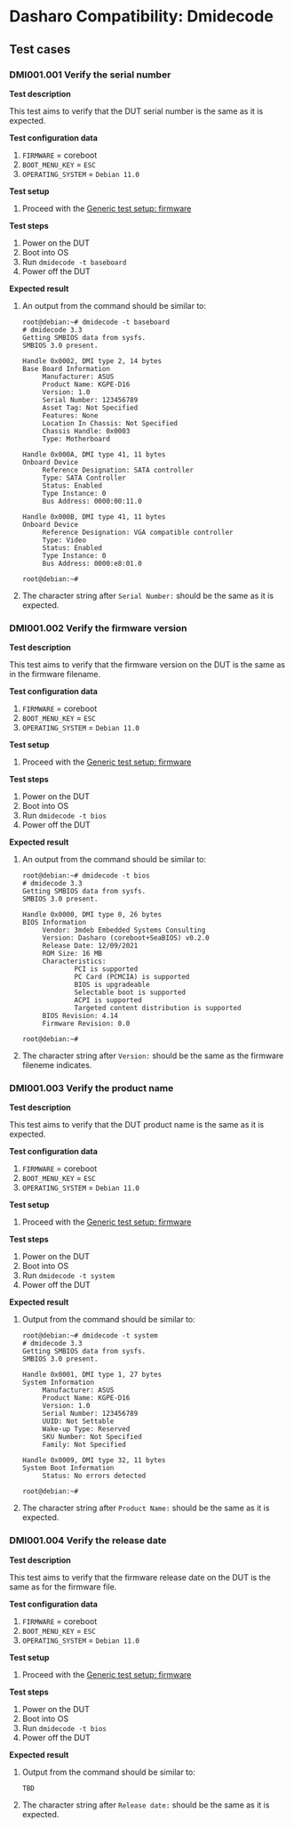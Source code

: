 # Dasharo Compatibility: Dmidecode

## Test cases

### DMI001.001 Verify the serial number

**Test description**

This test aims to verify that the DUT serial number is the same as it is 
expected.

**Test configuration data**

1. `FIRMWARE` = coreboot
2. `BOOT_MENU_KEY` = `ESC`
3. `OPERATING_SYSTEM` = `Debian 11.0`

**Test setup**

1. Proceed with the
   [Generic test setup: firmware](../generic-test-setup/#firmware)

**Test steps**

1. Power on the DUT
1. Boot into OS
1. Run `dmidecode -t baseboard`
1. Power off the DUT

**Expected result**

1. An output from the command should be similar to:

   ```
   root@debian:~# dmidecode -t baseboard
   # dmidecode 3.3
   Getting SMBIOS data from sysfs.
   SMBIOS 3.0 present.

   Handle 0x0002, DMI type 2, 14 bytes
   Base Board Information
        Manufacturer: ASUS
        Product Name: KGPE-D16
        Version: 1.0
        Serial Number: 123456789
        Asset Tag: Not Specified
        Features: None
        Location In Chassis: Not Specified
        Chassis Handle: 0x0003
        Type: Motherboard

   Handle 0x000A, DMI type 41, 11 bytes
   Onboard Device
        Reference Designation: SATA controller
        Type: SATA Controller
        Status: Enabled
        Type Instance: 0
        Bus Address: 0000:00:11.0

   Handle 0x000B, DMI type 41, 11 bytes
   Onboard Device
        Reference Designation: VGA compatible controller
        Type: Video
        Status: Enabled
        Type Instance: 0
        Bus Address: 0000:e8:01.0

   root@debian:~# 
   ```
1. The character string after `Serial Number:` should be the same as it is
   expected.

### DMI001.002 Verify the firmware version

**Test description**

This test aims to verify that the firmware version on the DUT is the same as in
the firmware filename.

**Test configuration data**

1. `FIRMWARE` = coreboot
1. `BOOT_MENU_KEY` = `ESC`
1. `OPERATING_SYSTEM` = `Debian 11.0`

**Test setup**

1. Proceed with the
   [Generic test setup: firmware](../generic-test-setup/#firmware)

**Test steps**

1. Power on the DUT
1. Boot into OS
1. Run `dmidecode -t bios`
1. Power off the DUT

**Expected result**

1. An output from the command should be similar to:

   ```
   root@debian:~# dmidecode -t bios
   # dmidecode 3.3
   Getting SMBIOS data from sysfs.
   SMBIOS 3.0 present.

   Handle 0x0000, DMI type 0, 26 bytes
   BIOS Information
        Vendor: 3mdeb Embedded Systems Consulting
        Version: Dasharo (coreboot+SeaBIOS) v0.2.0
        Release Date: 12/09/2021
        ROM Size: 16 MB
        Characteristics:
                PCI is supported
                PC Card (PCMCIA) is supported
                BIOS is upgradeable
                Selectable boot is supported
                ACPI is supported
                Targeted content distribution is supported
        BIOS Revision: 4.14
        Firmware Revision: 0.0

   root@debian:~# 
   ```
1. The character string after `Version:` should be the same as the firmware 
   fileneme indicates.

### DMI001.003 Verify the product name

**Test description**

This test aims to verify that the DUT product name is the same as it is 
expected.

**Test configuration data**

1. `FIRMWARE` = coreboot
2. `BOOT_MENU_KEY` = `ESC`
3. `OPERATING_SYSTEM` = `Debian 11.0`

**Test setup**

1. Proceed with the
   [Generic test setup: firmware](../generic-test-setup/#firmware)

**Test steps**

1. Power on the DUT
1. Boot into OS
1. Run `dmidecode -t system`
1. Power off the DUT

**Expected result**

1. Output from the command should be similar to:

   ```
   root@debian:~# dmidecode -t system
   # dmidecode 3.3
   Getting SMBIOS data from sysfs.
   SMBIOS 3.0 present.

   Handle 0x0001, DMI type 1, 27 bytes
   System Information
        Manufacturer: ASUS
        Product Name: KGPE-D16
        Version: 1.0
        Serial Number: 123456789
        UUID: Not Settable
        Wake-up Type: Reserved
        SKU Number: Not Specified
        Family: Not Specified

   Handle 0x0009, DMI type 32, 11 bytes
   System Boot Information
        Status: No errors detected

   root@debian:~#
   ```
1. The character string after `Product Name:` should be the same as it is
   expected.

### DMI001.004 Verify the release date

**Test description**

This test aims to verify that the firmware release date on the DUT is the same 
as for the firmware file.

**Test configuration data**

1. `FIRMWARE` = coreboot
1. `BOOT_MENU_KEY` = `ESC`
1. `OPERATING_SYSTEM` = `Debian 11.0`

**Test setup**

1. Proceed with the
   [Generic test setup: firmware](../generic-test-setup/#firmware)

**Test steps**

1. Power on the DUT
1. Boot into OS
1. Run `dmidecode -t bios`
1. Power off the DUT

**Expected result**

1. Output from the command should be similar to:

   ```
   TBD
   ```
1. The character string after `Release date:` should be the same as it is
   expected.
